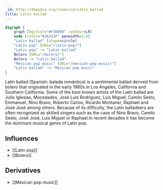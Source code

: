 ```yaml
---
_id: http://dbpedia.org/resource/Latin_ballad
title: Latin ballad
---
```


```dot
digraph {
	graph [bgcolor="#F3DDB8" rankdir=LR]
	node [color="#26242F" penwidth=3.0]
	"Latin ballad" [shape=circle]
	"Latin pop" [URL="/latin-pop/"]
	"Latin pop" -> "Latin ballad"
	Bolero [URL="/bolero/"]
	Bolero -> "Latin ballad"
	"Mexican pop music" [URL="/mexican-pop-music/"]
	"Latin ballad" -> "Mexican pop music"
}
```

Latin ballad (Spanish: balada romántica) is a sentimental ballad derived from bolero that originated in the early 1960s in Los Angeles, California and Southern California. Some of the best known artists of the Latin ballad are Julio Iglesias, Mocedades, José Luis Rodriguez, Luis Miguel, Camilo Sesto, Emmanuel, Nino Bravo, Roberto Carlos, Ricardo Montaner, Raphael and José José among others. Because of its difficulty, the Latin balladeers are often recognized as skilled singers such as the case of Nino Bravo, Camilo Sesto, José José, Luis Miguel or Raphael.In recent decades it has become the dominant musical genre of Latin pop.

## Influences

- [[Latin pop]]
- [[Bolero]]

## Derivatives

- [[Mexican pop music]]
